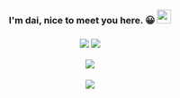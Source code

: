 
<h3 align="center">I'm dai, nice to meet you here. 😀
 <img src="https://media.giphy.com/media/hvRJCLFzcasrR4ia7z/giphy.gif" width="25px">
 <br><br>
 <img align="center" src="https://visitor-badge.glitch.me/badge?page_id=newbill">
 <a href="https://dai.im" align="center"><img align="center" src="https://img.shields.io/badge/Blog-dai.im-red"></a>
 <br><br>
 <img align="center" src="https://stats.dai.im/api?username=newbill&count_private=true&show_icons=true" />
 <br><br>
 <img align="center" src="https://sn.pic.cdn.lkxin.cn/2022/09/22/632bcb6b60c56.gif">
</h3>
